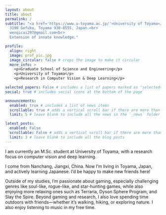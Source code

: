 ```yaml
---
layout: about
title: about
permalink: /
subtitle: "<a href='https://www.u-toyama.ac.jp/'>University of Toyama</a>.<br>
  3190 Gofuku, Toyama 930-8555, Japan.<br>
  wenqicai297@gmail.com<br>
  Extension of innate knowledge."

profile:
  align: right
  image: prof_pic.jpg
  image_circular: false # crops the image to make it circular
  more_info: >
    <p>Graduate School of Science and Engineering</p>
    <p>University of Toyama</p>
    <p>Research in Computer Vision & Deep Learning</p>

selected_papers: False # includes a list of papers marked as "selected={true}"
social: true # includes social icons at the bottom of the page

announcements:
  enabled: true # includes a list of news items
  scrollable: true # adds a vertical scroll bar if there are more than 3 news items
  limit: 5 # leave blank to include all the news in the `_news` folder

latest_posts:
  enabled: False
  scrollable: False # adds a vertical scroll bar if there are more than 3 new posts items
  limit: 3 # leave blank to include all the blog posts
---
```


<p>I am currently an M.Sc. student at University of Toyama, with a research focus on computer vision and deep learning.<p>
<p>I come from Nanchang, Jiangxi, China. Now I’m living in Toyama, Japan, and actively learning Japanese. I’d be happy to make new friends here!<p>
<p>Outside of my studies, I’m passionate about gaming, especially challenging genres like soul-like, rogue-like, and star-hunting games, while also enjoying more relaxing ones such as Terraria, Dyson Sphere Program, and Slay the Spire. Beyond gaming and research, I also love spending time outdoors with friends—whether it’s walking, hiking, or exploring nature. I also enjoy listening to music in my free time.<p>
